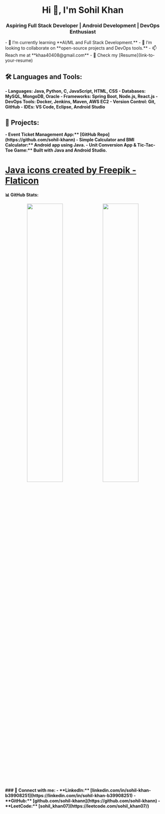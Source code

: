 <h1 align="center">Hi 👋, I'm Sohil Khan</h1>
<h3 align="center">Aspiring Full Stack Developer | Android Development | DevOps Enthusiast</h3>
- 🌱 I’m currently learning **AI/ML and Full Stack Development.**  
- 👯 I’m looking to collaborate on **open-source projects and DevOps tools.**  
- 📫 Reach me at **khaa40408@gmail.com**  
- 📄 Check my [Resume](link-to-your-resume)  
<h2>🛠 Languages and Tools:</h2><b>
- Languages: Java, Python, C, JavaScript, HTML, CSS  <b>
- Databases: MySQL, MongoDB, Oracle  <b>
- Frameworks: Spring Boot, Node.js, React.js  <b>
- DevOps Tools: Docker, Jenkins, Maven, AWS EC2  <b>
- Version Control: Git, GitHub  <b>
- IDEs: VS Code, Eclipse, Android Studio  <b>

<h2> 🚀 Projects: </h2>
- Event Ticket Management App:** [GitHub Repo](https://github.com/sohil-khann)  <b>
- Simple Calculator and BMI Calculator:** Android app using Java.  <b>
- Unit Conversion App & Tic-Tac-Toe Game:** Built with Java and Android Studio.  
<b>
<h1><img src="" alt=""><a href="https://www.flaticon.com/free-icons/java" title="java icons">Java icons created by Freepik - Flaticon</a></h1>

📊 GitHub Stats:
<p align="center">
  <img width="48%" src="https://github-readme-stats.vercel.app/api?username=sohil-khann&show_icons=true&theme=radical" />
  <img width="48%" src="https://github-readme-streak-stats.herokuapp.com/?user=sohil-khann&theme=radical" />
</p>
### 🔗 Connect with me:
- **LinkedIn:** [linkedin.com/in/sohil-khan-b39908251](https://linkedin.com/in/sohil-khan-b39908251)  
- **GitHub:** [github.com/sohil-khann](https://github.com/sohil-khann)  
- **LeetCode:** [sohil_khan07](https://leetcode.com/sohil_khan07/)  
